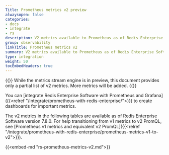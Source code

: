 ```yaml
---
Title: Prometheus metrics v2 preview
alwaysopen: false
categories:
- docs
- integrate
- rs
description: V2 metrics available to Prometheus as of Redis Enterprise Software version 7.8.2.
group: observability
linkTitle: Prometheus metrics v2
summary: V2 metrics available to Prometheus as of Redis Enterprise Software version 7.8.2.
type: integration
weight: 50
tocEmbedHeaders: true
---
```


{{<banner-article>}}
While the metrics stream engine is in preview, this document provides only a partial list of v2 metrics. More metrics will be added.
{{</banner-article>}}

You can [integrate Redis Enterprise Software with Prometheus and Grafana]({{<relref "/integrate/prometheus-with-redis-enterprise/">}}) to create dashboards for important metrics.

The v2 metrics in the following tables are available as of Redis Enterprise Software version 7.8.0. For help transitioning from v1 metrics to v2 PromQL, see [Prometheus v1 metrics and equivalent v2 PromQL]({{<relref "/integrate/prometheus-with-redis-enterprise/prometheus-metrics-v1-to-v2">}}).

{{<embed-md "rs-prometheus-metrics-v2.md">}}
